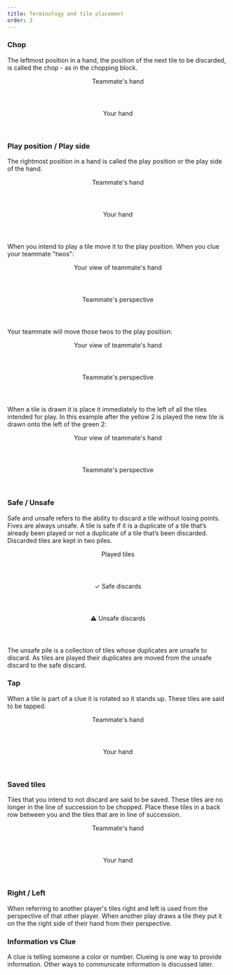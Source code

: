 ```yaml
---
title: Terminology and tile placement
order: 3
---
```


### Chop

The leftmost position in a hand, the position of the next tile to be discarded, is called the chop - as in the chopping block.

<game>
  <hand>
    <header>Teammate's hand</header>
    <tiles>
      <tile title="blue 1"></tile>
      <tile title="red 1"></tile>
      <tile title="yellow 2"></tile>
      <tile title="green 2"></tile>
      <mark><tile title="red 4"></tile></mark>
    </tiles>
  </hand>
  
  <hand>
    <header>Your hand</header>
    <tiles>
      <mark><tile title="hidden"></tile></mark>
      <tile title="hidden"></tile>
      <tile title="hidden"></tile>
      <tile title="hidden"></tile>
      <tile title="hidden"></tile>
    </tiles>
  </hand>
</game>

### Play position / Play side

The rightmost position in a hand is called the play position or the play side of the hand.

<game>
  <hand>
    <header>Teammate's hand</header>
    <tiles>
      <mark><tile title="blue 1"></tile></mark>
      <tile title="red 1"></tile>
      <tile title="yellow 2"></tile>
      <tile title="green 2"></tile>
      <tile title="red 4"></tile>
    </tiles>
  </hand>
  
  <hand>
    <header>Your hand</header>
    <tiles>
      <tile title="hidden"></tile>
      <tile title="hidden"></tile>
      <tile title="hidden"></tile>
      <tile title="hidden"></tile>
      <mark><tile title="hidden"></tile></mark>
    </tiles>
  </hand>
</game>

When you intend to play a tile move it to the play position. When you clue your teammate "twos":

<game>
  <hand>
    <header>Your view of teammate's hand</header>
    <tiles>
      <tile title="blue 1"></tile>
      <tile title="red 1"></tile>
      <mark><tile title="yellow 2"></tile></mark>
      <mark><tile title="green 2"></tile></mark>
      <tile title="red 4"></tile>
    </tiles>
  </hand>

  <hand>
    <header>Teammate's perspective</header>
    <tiles>
      <tile title="hidden"></tile>
      <mark><tile title="hidden"></tile></mark>
      <mark><tile title="hidden"></tile></mark>
      <tile title="hidden"></tile>
      <tile title="hidden"></tile>
    </tiles>
  </hand>
</game>

Your teammate will move those twos to the play position:

<game>
  <hand>
    <header>Your view of teammate's hand</header>
    <tiles>
      <mark><tile title="tapped yellow 2"></tile></mark>
      <mark><tile title="tapped green 2"></tile></mark>
      <tile title="blue 1"></tile>
      <tile title="red 1"></tile>
      <tile title="red 4"></tile>
    </tiles>
  </hand>

  <hand>
    <header>Teammate's perspective</header>
    <tiles>
      <tile title="hidden"></tile>
      <tile title="hidden"></tile>
      <tile title="hidden"></tile>
      <mark><tile title="tapped hidden"></tile></mark>
      <mark><tile title="tapped hidden"></tile></mark>
    </tiles>
  </hand>
</game>

When a tile is drawn it is place it immediately to the left of all the tiles intended for play. In this example after the yellow 2 is played the new tile is drawn onto the left of the green 2:

<game>
  <hand>
    <header>Your view of teammate's hand</header>
    <tiles>
      <tile title="tapped green 2"></tile>
      <mark><tile title="rainbow 3"></tile></mark>
      <tile title="blue 1"></tile>
      <tile title="red 1"></tile>
      <tile title="red 4"></tile>
    </tiles>
  </hand>

  <hand>
    <header>Teammate's perspective</header>
    <tiles>
      <tile title="hidden"></tile>
      <tile title="hidden"></tile>
      <tile title="hidden"></tile>
      <mark><tile title="hidden"></tile></mark>
      <tile title="tapped hidden"></tile>
    </tiles>
  </hand>
</game>

### Safe / Unsafe

Safe and unsafe refers to the ability to discard a tile without losing points. Fives are always unsafe. A tile is safe if it is a duplicate of a tile that’s already been played or not a duplicate of a tile that’s been discarded. Discarded tiles are kept in two piles.
 
 <game>
   <pile>
     <header>Played tiles</header>
     <tiles>
       <tile title="yellow 1"></tile>
     </tiles><tiles>
       <tile title="blue 1"></tile>
     </tiles><tiles>
       <tile title="red 1"></tile>
       <tile title="red 2"></tile>
     </tiles>
   </pile>
 
   <pile>
     <header>✓ Safe discards</header>
     <tiles>
       <tile title="yellow 1"></tile>
     </tiles><tiles>
       <tile title="red 2"></tile>
     </tiles>
   </pile>

   <pile>
     <header>⚠ Unsafe discards</header>
     <tiles>
       <tile title="yellow 4"></tile>
     </tiles><tiles>
       <tile title="red 3"></tile>
       <tile title="red 4"></tile>
     </tiles>
   </pile>
 </game>

 
 The unsafe pile is a collection of tiles whose duplicates are unsafe to discard. As tiles are played their duplicates are moved from the unsafe discard to the safe discard.

### Tap

When a tile is part of a clue it is rotated so it stands up. These tiles are said to be tapped.

<game>
  <hand>
    <header>Teammate's hand</header>
    <tiles>
      <tile title="blue 1"></tile>
      <tile title="red 1"></tile>
      <tile title="tapped yellow 2"></tile>
      <tile title="tapped rainbow 2"></tile>
      <tile title="red 4"></tile>
    </tiles>
  </hand>
  
  <hand>
    <header>Your hand</header>
    <tiles>
      <tile title="hidden"></tile>
      <tile title="tapped hidden"></tile>
      <tile title="hidden"></tile>
      <tile title="hidden"></tile>
      <tile title="hidden"></tile>
    </tiles>
  </hand>
</game>

### Saved tiles

Tiles that you intend to not discard are said to be saved. These tiles are no longer in the line of succession to be chopped. Place these tiles in a back row between you and the tiles that are in line of succession.

<game>
  <hand>
    <header>Teammate's hand</header>
    <tiles>
      <mark><tile title="tapped blue 5"></tile></mark>
    </tiles>
    <tiles>
      <tile title="red 1"></tile>
      <tile title="yellow 2"></tile>
      <tile title="green 2"></tile>
      <tile title="red 4"></tile>
    </tiles>
  </hand>
  
  <hand>
    <header>Your hand</header>
    <tiles>
      <tile title="hidden"></tile>
      <tile title="hidden"></tile>
      <tile title="hidden"></tile>
    </tiles>
    <tiles>
      <mark><tile title="tapped hidden"></tile></mark>
      <mark><tile title="tapped hidden"></tile></mark>
    </tiles>
  </hand>
</game>

### Right / Left

When referring to another player's tiles right and left is used from the perspective of that other player. When another play draws a tile they put it on the the right side of their hand from their perspective.
    
### Information vs Clue

A clue is telling someone a color or number. Clueing is one way to provide information. Other ways to communicate information is discussed later.
